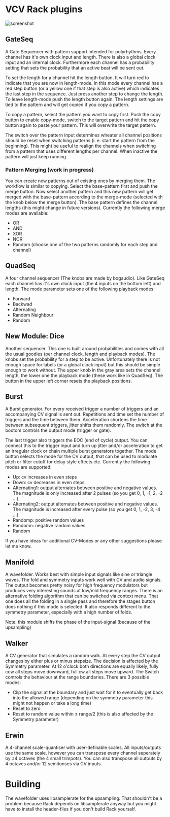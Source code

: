 # VCV Rack plugins

![screenshot](https://github.com/Aepelzen/AepelzensModules/blob/master/images/screenshot.png)

## GateSeq

A Gate Sequencer with pattern support intended for polyrhythms. Every channel has it's own clock input and length. There is also a global clock input and an internal clock. Furthermore each channel has a probability setting that sets the probability that an active beat will be sent out.

To set the length for a channel hit the length button. It will turn red to indicate that you are now in length-mode. In this mode every channel has a red step button (or a yellow one if that step is also active) which indicates the last step in the sequence. Just press another step to change the length. To leave length-mode push the length button again. The length settings are tied to the pattern and will get copied if you copy a pattern.

To copy a pattern, select the pattern you want to copy first. Push the copy button to enable copy-mode, switch to the target pattern and hit the copy button again to paste your pattern. This will overwrite the target pattern.

The switch over the pattern input determines wheater all channel positions should be reset when switching patterns (i. e. start the pattern from the beginning). This might be useful to realign the channels when switching from a pattern that uses different lengths per channel. When inactive the pattern will just keep running.

### Pattern Merging (work in progress)

You can create new patterns out of existing ones by merging them. The workflow is similar to copying. Select the base-pattern first and push the merge button. Now select another pattern and this new pattern will get merged with the base-pattern according to the merge-mode (selected with the knob below the merge button). The base pattern defines the channel lengths (this might change in future versions). Currently the following merge modes are available:
* OR
* AND
* XOR
* NOR
* Random (choose one of the two patterns randomly for each step and channel)

## QuadSeq

A four channel sequencer (The knobs are made by bogaudio). Like GateSeq each channel has it's own clock input (the 4 inputs on the bottom left) and length. The mode parameter sets one of the following playback modes:
* Forward
* Backwad
* Alternating
* Random Neighbour
* Random

## New Module: Dice

Another sequencer. This one is built around probabilities and comes with all the usual
goodies (per channel clock, length and playback modes). The knobs set the probability for
a step to be active. Unfortunately there is not enough space for labels (or a global clock
input) but this should be simple enough to work without. The upper knob in the gray area
sets the channel length, the lower one the playback mode (these work like in QuadSeq). The
button in the upper left corner resets the playback positions.

## Burst

A Burst generator. For every received trigger a number of triggers and an accompanying CV signal is sent out.
Repetitions and time set the number of triggers and the time between them. Acceleration shortens the time between subsequent triggers, jitter shifts them randomly. The switch at the bootom controls the output mode (trigger or gate).

The last trigger also triggers the EOC (end of cycle) output. You can connect this to the trigger input and turn up jitter and/or acceleration to get an irregular clock or chain multiple burst generators together.
The mode button selects the mode for the CV output, that can be used to modulate pitch or filter cutoff for delay style effects etc. Currently the following modes are supported:
* Up: cv increases in even steps
* Down: cv decreases in even steps
* Alternating1: output alternates between positive and negative values. The magnitude is only increased after 2 pulses (so you get 0, 1, -1, 2, -2 ...)
* Alternating2: output alternates between positive and negative values. The magnitude is increased after every pulse (so you get 0, 1, -2, 3, -4 ...)
* Randomp: positive random values
* Randomn: negative  random values
* Random

If you have ideas for additional CV-Modes or any other suggestions please let me know.

## Manifold

A wavefolder. Works best with simple input signals like sine or triangle waves. The fold and symmetry inputs work well with CV and audio signals. The output becomes pretty noisy for high frequency modulators but produces very interesting sounds at low/mid frequency ranges. There is an alternative folding algorithm that can be switched via context menu. That one does all the folding in a single pass and therefore the stages button does nothing if this mode is selected. It also responds different to the symmetry parameter, especially with a high number of folds.

Note: this module shifts the phase of the input-signal (because of the upsampling)

## Walker

A CV generator that simulates a random walk. At every step the CV output changes by either plus or minus stepsize. The decision is affected by the Symmetry parameter. At 12 o'clock both directions are equally likely, fully ccw all steps move downward, full cw all steps move upward. The Switch controls the behaviour at the range boundaries. There are 3 possible modes:
* Clip the signal at the boundary and just wait for it to eventually get back into the allowed range (depending on the symmetry parameter this might not happen or take a long time)
* Reset to zero
* Reset to random value within ± range/2 (this is also affected by the Symmetry parameter)

## Erwin

A 4-channel scale-quantiser with user-definable scales. All inputs/outputs use the same scale, however you can transpose every channel seperately by ±4 octaves (the 4 small trimpots). You can also transpose all outputs by 4 octaves and/or 12 semitonses via CV inputs.

# Building

The wavefolder uses libsamplerate for the upsampling. That shouldn't be a problem because Rack depends on libsamplerate anyway but you might have to install the header-files if you don't build Rack yourself.

